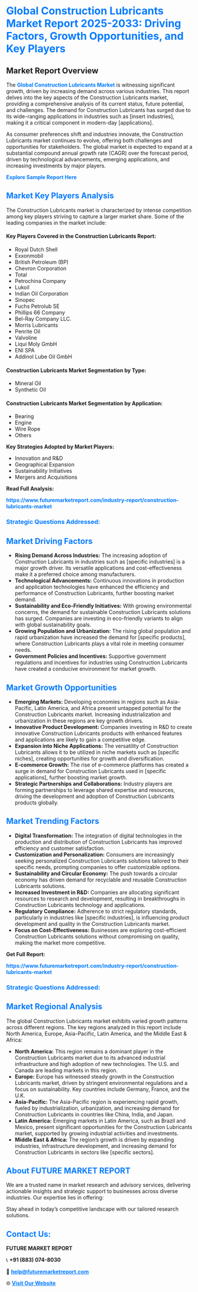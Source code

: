 <h1 style="color: #007BFF;">Global Construction Lubricants Market Report 2025-2033: Driving Factors, Growth Opportunities, and Key Players</h1>

<section id="overview">
<h2>Market Report Overview</h2>
<p>The <a href="https://www.futuremarketreport.com/industry-report/construction-lubricants-market" style="color: #007BFF; text-decoration: none;"><strong>Global Construction Lubricants Market</strong></a> is witnessing significant growth, driven by increasing demand across various industries. This report delves into the key aspects of the Construction Lubricants market, providing a comprehensive analysis of its current status, future potential, and challenges. The demand for Construction Lubricants has surged due to its wide-ranging applications in industries such as [insert industries], making it a critical component in modern-day [applications].</p>
<p>As consumer preferences shift and industries innovate, the Construction Lubricants market continues to evolve, offering both challenges and opportunities for stakeholders. The global market is expected to expand at a substantial compound annual growth rate (CAGR) over the forecast period, driven by technological advancements, emerging applications, and increasing investments by major players.</p>
</section>

<section id="overview">
<p><a href="https://www.futuremarketreport.com/request-sample/reportId=87735" style="color: #007BFF; text-decoration: none;"><strong>Explore Sample Report Here</strong></a></p>
</section>

<section id="key-players">
<h2 style="color: #007BFF;">Market Key Players Analysis</h2>
<p>The Construction Lubricants market is characterized by intense competition among key players striving to capture a larger market share. Some of the leading companies in the market include:</p>
<h4>Key Players Covered in the Construction Lubricants Report:</h4>
<ul><li>Royal Dutch Shell</li><li>Exxonmobil</li><li>British Petroleum (BP)</li><li>Chevron Corporation</li><li>Total</li><li>Petrochina Company</li><li>Lukoil</li><li>Indian Oil Corporation</li><li>Sinopec</li><li>Fuchs Petrolub SE</li><li>Phillips 66 Company</li><li>Bel-Ray Company LLC.</li><li>Morris Lubricants</li><li>Penrite Oil</li><li>Valvoline</li><li>Liqui Moly GmbH</li><li>ENI SPA</li><li>Addinol Lube Oil GmbH</li></ul>
<h4>Construction Lubricants Market Segmentation by Type:</h4>
<ul><li>Mineral Oil</li><li>Synthetic Oil</li></ul>

<h4>Construction Lubricants Market Segmentation by Application:</h4>
<ul><li>Bearing</li><li>Engine</li><li>Wire Rope</li><li>Others</li></ul>
<p><strong>Key Strategies Adopted by Market Players:</strong></p>
<ul>
<li>Innovation and R&D</li>
<li>Geographical Expansion</li>
<li>Sustainability Initiatives</li>
<li>Mergers and Acquisitions</li>
</ul>
</section>

<section>
<p><strong>Read Full Analysis: </strong></p><a href="https://www.futuremarketreport.com/industry-report/construction-lubricants-market" style="color: #007BFF; text-decoration: none;"><strong>https://www.futuremarketreport.com/industry-report/construction-lubricants-market</strong></a>
<h3 style="color: #007BFF;">Strategic Questions Addressed:</h3>
</section>

<section id="driving-factors">
<h2 style="color: #007BFF;">Market Driving Factors</h2>
<ul>
<li><strong>Rising Demand Across Industries:</strong> The increasing adoption of Construction Lubricants in industries such as [specific industries] is a major growth driver. Its versatile applications and cost-effectiveness make it a preferred choice among manufacturers.</li>
<li><strong>Technological Advancements:</strong> Continuous innovations in production and application technologies have enhanced the efficiency and performance of Construction Lubricants, further boosting market demand.</li>
<li><strong>Sustainability and Eco-Friendly Initiatives:</strong> With growing environmental concerns, the demand for sustainable Construction Lubricants solutions has surged. Companies are investing in eco-friendly variants to align with global sustainability goals.</li>
<li><strong>Growing Population and Urbanization:</strong> The rising global population and rapid urbanization have increased the demand for [specific products], where Construction Lubricants plays a vital role in meeting consumer needs.</li>
<li><strong>Government Policies and Incentives:</strong> Supportive government regulations and incentives for industries using Construction Lubricants have created a conducive environment for market growth.</li>
</ul>
</section>

<section id="growth-opportunities">
<h2 style="color: #007BFF;">Market Growth Opportunities</h2>
<ul>
<li><strong>Emerging Markets:</strong> Developing economies in regions such as Asia-Pacific, Latin America, and Africa present untapped potential for the Construction Lubricants market. Increasing industrialization and urbanization in these regions are key growth drivers.</li>
<li><strong>Innovative Product Development:</strong> Companies investing in R&D to create innovative Construction Lubricants products with enhanced features and applications are likely to gain a competitive edge.</li>
<li><strong>Expansion into Niche Applications:</strong> The versatility of Construction Lubricants allows it to be utilized in niche markets such as [specific niches], creating opportunities for growth and diversification.</li>
<li><strong>E-commerce Growth:</strong> The rise of e-commerce platforms has created a surge in demand for Construction Lubricants used in [specific applications], further boosting market growth.</li>
<li><strong>Strategic Partnerships and Collaborations:</strong> Industry players are forming partnerships to leverage shared expertise and resources, driving the development and adoption of Construction Lubricants products globally.</li>
</ul>
</section>

<section id="trending-factors">
<h2 style="color: #007BFF;">Market Trending Factors</h2>
<ul>
<li><strong>Digital Transformation:</strong> The integration of digital technologies in the production and distribution of Construction Lubricants has improved efficiency and customer satisfaction.</li>
<li><strong>Customization and Personalization:</strong> Consumers are increasingly seeking personalized Construction Lubricants solutions tailored to their specific needs, prompting companies to offer customizable options.</li>
<li><strong>Sustainability and Circular Economy:</strong> The push towards a circular economy has driven demand for recyclable and reusable Construction Lubricants solutions.</li>
<li><strong>Increased Investment in R&D:</strong> Companies are allocating significant resources to research and development, resulting in breakthroughs in Construction Lubricants technology and applications.</li>
<li><strong>Regulatory Compliance:</strong> Adherence to strict regulatory standards, particularly in industries like [specific industries], is influencing product development and quality in the Construction Lubricants market.</li>
<li><strong>Focus on Cost-Effectiveness:</strong> Businesses are exploring cost-efficient Construction Lubricants solutions without compromising on quality, making the market more competitive.</li>
</ul>
</section>

<section>
<p><strong>Get Full Report: </strong></p><a href="https://www.futuremarketreport.com/industry-report/construction-lubricants-market" style="color: #007BFF; text-decoration: none;"><strong>https://www.futuremarketreport.com/industry-report/construction-lubricants-market</strong></a>
<h3 style="color: #007BFF;">Strategic Questions Addressed:</h3>
</section>


<section id="regional-analysis">
<h2 style="color: #007BFF;">Market Regional Analysis</h2>
<p>The global Construction Lubricants market exhibits varied growth patterns across different regions. The key regions analyzed in this report include North America, Europe, Asia-Pacific, Latin America, and the Middle East & Africa:</p>
<ul>
<li><strong>North America:</strong> This region remains a dominant player in the Construction Lubricants market due to its advanced industrial infrastructure and high adoption of new technologies. The U.S. and Canada are leading markets in this region.</li>
<li><strong>Europe:</strong> Europe has witnessed steady growth in the Construction Lubricants market, driven by stringent environmental regulations and a focus on sustainability. Key countries include Germany, France, and the U.K.</li>
<li><strong>Asia-Pacific:</strong> The Asia-Pacific region is experiencing rapid growth, fueled by industrialization, urbanization, and increasing demand for Construction Lubricants in countries like China, India, and Japan.</li>
<li><strong>Latin America:</strong> Emerging markets in Latin America, such as Brazil and Mexico, present significant opportunities for the Construction Lubricants market, supported by growing industrial activities and investments.</li>
<li><strong>Middle East & Africa:</strong> The region’s growth is driven by expanding industries, infrastructure development, and increasing demand for Construction Lubricants in sectors like [specific sectors].</li>
</ul>
</section>

<footer>
<h2 style="color: #007BFF;">About FUTURE MARKET REPORT</h2>
<p>We are a trusted name in market research and advisory services, delivering actionable insights and strategic support to businesses across diverse industries. Our expertise lies in offering:</p>

<p>Stay ahead in today’s competitive landscape with our tailored research solutions.</p>

<h2 style="color: #007BFF;">Contact Us:</h2>
<p><strong>FUTURE MARKET REPORT</strong></p>
<p>📞 <strong>+91 (883) 074-8030</strong></p>
<p>📧 <strong><a href="mailto:help@futuremarketreport.com" style="color: #007BFF;">help@futuremarketreport.com</a></strong></p>
<p>🌐 <strong><a href="https://www.futuremarketreport.com/" style="color: #007BFF;">Visit Our Website</a></strong></p>
</footer>